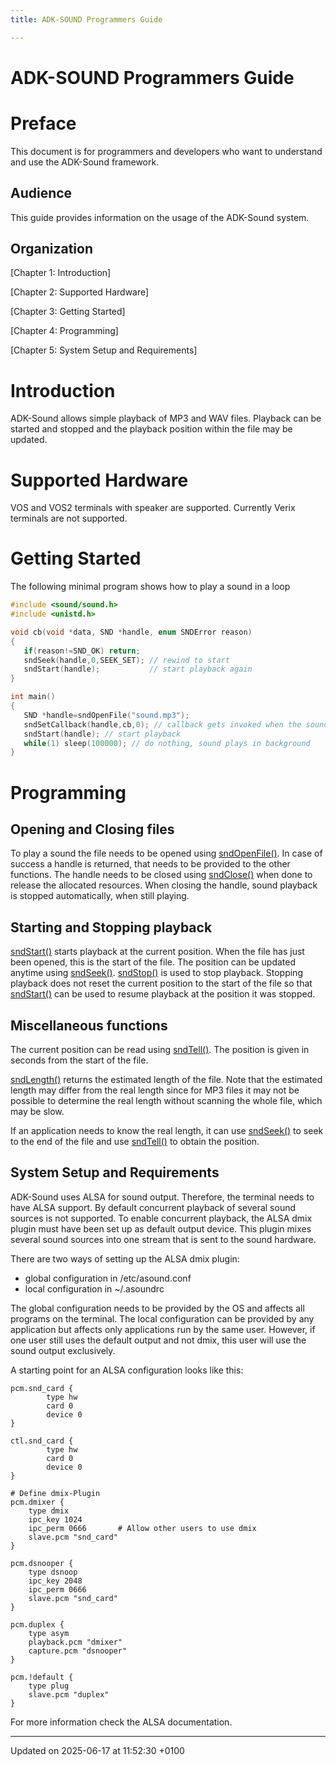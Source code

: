```yaml
---
title: ADK-SOUND Programmers Guide

---
```


# ADK-SOUND Programmers Guide




# Preface

This document is for programmers and developers who want to understand and use the ADK-Sound framework.


## Audience

This guide provides information on the usage of the ADK-Sound system.


## Organization

[Chapter 1: Introduction]

[Chapter 2: Supported Hardware]

[Chapter 3: Getting Started]

[Chapter 4: Programming]

[Chapter 5: System Setup and Requirements]


# Introduction

ADK-Sound allows simple playback of MP3 and WAV files. Playback can be started and stopped and the playback position within the file may be updated.


# Supported Hardware

VOS and VOS2 terminals with speaker are supported. Currently Verix terminals are not supported.


# Getting Started

The following minimal program shows how to play a sound in a loop



```cpp
#include <sound/sound.h>
#include <unistd.h>

void cb(void *data, SND *handle, enum SNDError reason)
{
   if(reason!=SND_OK) return;
   sndSeek(handle,0,SEEK_SET); // rewind to start
   sndStart(handle);           // start playback again
}

int main()
{
   SND *handle=sndOpenFile("sound.mp3");
   sndSetCallback(handle,cb,0); // callback gets invoked when the sound stopped
   sndStart(handle); // start playback
   while(1) sleep(100000); // do nothing, sound plays in background
}
```


# Programming


## Opening and Closing files

To play a sound the file needs to be opened using [sndOpenFile()](sound_8h.md#function-sndopenfile). In case of success a handle is returned, that needs to be provided to the other functions. The handle needs to be closed using [sndClose()](sound_8h.md#function-sndclose) when done to release the allocated resources. When closing the handle, sound playback is stopped automatically, when still playing.


## Starting and Stopping playback

[sndStart()](sound_8h.md#function-sndstart) starts playback at the current position. When the file has just been opened, this is the start of the file. The position can be updated anytime using [sndSeek()](sound_8h.md#function-sndseek). [sndStop()](sound_8h.md#function-sndstop) is used to stop playback. Stopping playback does not reset the current position to the start of the file so that [sndStart()](sound_8h.md#function-sndstart) can be used to resume playback at the position it was stopped.


## Miscellaneous functions

The current position can be read using [sndTell()](sound_8h.md#function-sndtell). The position is given in seconds from the start of the file.

[sndLength()](sound_8h.md#function-sndlength) returns the estimated length of the file. Note that the estimated length may differ from the real length since for MP3 files it may not be possible to determine the real length without scanning the whole file, which may be slow.

If an application needs to know the real length, it can use [sndSeek()](sound_8h.md#function-sndseek) to seek to the end of the file and use [sndTell()](sound_8h.md#function-sndtell) to obtain the position.


## System Setup and Requirements

ADK-Sound uses ALSA for sound output. Therefore, the terminal needs to have ALSA support. By default concurrent playback of several sound sources is not supported. To enable concurrent playback, the ALSA dmix plugin must have been set up as default output device. This plugin mixes several sound sources into one stream that is sent to the sound hardware.

There are two ways of setting up the ALSA dmix plugin:

* global configuration in /etc/asound.conf
* local configuration in ~/.asoundrc

The global configuration needs to be provided by the OS and affects all programs on the terminal. The local configuration can be provided by any application but affects only applications run by the same user. However, if one user still uses the default output and not dmix, this user will use the sound output exclusively.

A starting point for an ALSA configuration looks like this:



```
pcm.snd_card {
        type hw
        card 0
        device 0
}

ctl.snd_card {
        type hw
        card 0
        device 0
}

# Define dmix-Plugin
pcm.dmixer {
    type dmix
    ipc_key 1024
    ipc_perm 0666       # Allow other users to use dmix
    slave.pcm "snd_card"
}

pcm.dsnooper {
    type dsnoop
    ipc_key 2048
    ipc_perm 0666
    slave.pcm "snd_card"
}

pcm.duplex {
    type asym
    playback.pcm "dmixer"
    capture.pcm "dsnooper"
}

pcm.!default {
    type plug
    slave.pcm "duplex"
}
```

For more information check the ALSA documentation. 

-------------------------------

Updated on 2025-06-17 at 11:52:30 +0100
